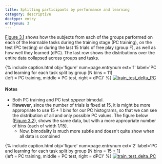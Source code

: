 ```yaml
---
title: Splitting participants by performance and learning
category: descriptive
doctype: entry
entrynum: 3
---
```


[Figure 3.1](#f-3-1) shows how the subjects from each of the groups performed on each of the learnable tasks during the training stage (PC training), on the test (PC testing) or during the last 15 trials of free play (group F), as well as how well they learned (dPC). The last row shows the distributions over the entire data collapsed across groups and tasks.

{% include caption.html 
    obj='figure' 
    num=page.entrynum 
    ext='1'
    label='PC and learning for each task split by group [N bins = 11]<br>(left = PC training, middle = PC test, right = dPC)' %}
[![train_test_delta_PC]({{site.baseurl}}/img_compressed/train_test_delta_hists_10_10.svg)]({{site.baseurl}}/img/train_test_delta_hists_10_10.svg)

#### Notes
- Both PC training and PC test *appear* bimodal.
- **However**, since the number of trials is fixed at 15, it is might be more appropriate to use 15 + 1 bins for our PC histograms, so that we can see the distribution of all and only possible PC values. The figure below ([Figure 3.2](#f-3-2)), shows the same data, but with a more appropriate number of bins (each of width 1/15).
    - Now, bimodality is much more subtle and doesn't quite show when all data is combined

{% include caption.html 
    obj='figure' 
    num=page.entrynum 
    ext='2'
    label='PC and learning for each task split by group [N bins = 15 + 1]<br>(left = PC training, middle = PC test, right = dPC)' %}
[![train_test_delta_PC]({{site.baseurl}}/img_compressed/train_test_delta_hists_15_15.svg)]({{site.baseurl}}/img/train_test_delta_hists_15_15.svg)
